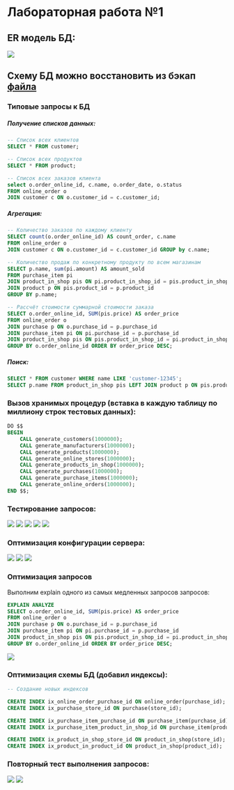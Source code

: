 # Лабораторная работа №1 
## ER модель БД:
![](https://github.com/badasqi/LR_EDB/blob/main/LR1/img/LR1_EDB.png)

## Схему БД можно восстановить из бэкап [файла](https://github.com/badasqi/LR_EDB/blob/main/LR1/edb_backup_lr1.sql)

### Типовые запросы к БД
##### Получение списков данных:
```sql
-- Список всех клиентов
SELECT * FROM customer;

-- Список всех продуктов
SELECT * FROM product;

-- Список всех заказов клиента
select o.order_online_id, c.name, o.order_date, o.status
FROM online_order o 
JOIN customer c ON o.customer_id = c.customer_id;
```

##### Агрегация:
```sql
-- Количество заказов по каждому клиенту
SELECT count(o.order_online_id) AS count_order, c.name 
FROM online_order o 
JOIN customer c ON o.customer_id = c.customer_id GROUP by c.name;

-- Количество продаж по конкретному продукту по всем магазинам
SELECT p.name, sum(pi.amount) AS amount_sold 
FROM purchase_item pi 
JOIN product_in_shop pis ON pi.product_in_shop_id = pis.product_in_shop_id 
JOIN product p ON pis.product_id = p.product_id 
GROUP BY p.name;

-- Рассчёт стоимости суммарной стоимости заказа
SELECT o.order_online_id, SUM(pis.price) AS order_price
FROM online_order o
JOIN purchase p ON o.purchase_id = p.purchase_id
JOIN purchase_item pi ON pi.purchase_id = p.purchase_id
JOIN product_in_shop pis ON pis.product_in_shop_id = pi.product_in_shop_id
GROUP BY o.order_online_id ORDER BY order_price DESC;
```

##### Поиск:
```sql
SELECT * FROM customer WHERE name LIKE 'customer-12345';
SELECT p.name FROM product_in_shop pis LEFT JOIN product p ON pis.product_id = p.product_id WHERE pis.price BETWEEN 100 AND 5000;
```

### Вызов хранимых процедур (вставка в каждую таблицу по миллиону строк тестовых данных):
```sql
DO $$
BEGIN
	CALL generate_customers(1000000);
	CALL generate_manufacturers(1000000);
    CALL generate_products(1000000);
	CALL generate_online_stores(1000000);
	CALL generate_products_in_shop(1000000);
	CALL generate_purchases(1000000);
    CALL generate_purchase_items(1000000);
	CALL generate_online_orders(1000000);
END $$;
```
### Тестирование запросов:
![](https://github.com/badasqi/LR_EDB/blob/main/LR1/img/search.png)
![](https://github.com/badasqi/LR_EDB/blob/main/LR1/img/search1.png)
![](https://github.com/badasqi/LR_EDB/blob/main/LR1/img/aggregation.png)
![](https://github.com/badasqi/LR_EDB/blob/main/LR1/img/aggregation1.png)
![](https://github.com/badasqi/LR_EDB/blob/main/LR1/img/aggregation2.png)

### Оптимизация конфигурации сервера:
![](https://github.com/badasqi/LR_EDB/blob/main/LR1/img/optimizeconf1.png)
![](https://github.com/badasqi/LR_EDB/blob/main/LR1/img/optimizeconf2.png)
![](https://github.com/badasqi/LR_EDB/blob/main/LR1/img/optimizeconf3.png)


### Оптимизация запросов
Выполним explain одного из самых медленных запросов запросов:
```sql
EXPLAIN ANALYZE
SELECT o.order_online_id, SUM(pis.price) AS order_price
FROM online_order o
JOIN purchase p ON o.purchase_id = p.purchase_id
JOIN purchase_item pi ON pi.purchase_id = p.purchase_id
JOIN product_in_shop pis ON pis.product_in_shop_id = pi.product_in_shop_id
GROUP BY o.order_online_id ORDER BY order_price DESC;
```
![](https://github.com/badasqi/LR_EDB/blob/main/LR1/img/explain.png)

### Оптимизация схемы БД (добавил индексы):
```sql
-- Создание новых индексов

CREATE INDEX ix_online_order_purchase_id ON online_order(purchase_id);
CREATE INDEX ix_purchase_store_id ON purchase(store_id);

CREATE INDEX ix_purchase_item_purchase_id ON purchase_item(purchase_id);
CREATE INDEX ix_purchase_item_product_in_shop_id ON purchase_item(product_in_shop_id);

CREATE INDEX ix_product_in_shop_store_id ON product_in_shop(store_id);
CREATE INDEX ix_product_in_product_id ON product_in_shop(product_id);
```

### Повторный тест выполнения запросов:
![](https://github.com/badasqi/LR_EDB/blob/main/LR1/img/optimizequery1.png)
![](https://github.com/badasqi/LR_EDB/blob/main/LR1/img/optimizequery.png)
